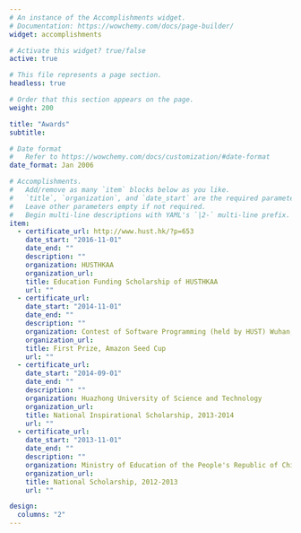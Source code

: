 ```yaml
---
# An instance of the Accomplishments widget.
# Documentation: https://wowchemy.com/docs/page-builder/
widget: accomplishments

# Activate this widget? true/false
active: true

# This file represents a page section.
headless: true

# Order that this section appears on the page.
weight: 200

title: "Awards"
subtitle:

# Date format
#   Refer to https://wowchemy.com/docs/customization/#date-format
date_format: Jan 2006

# Accomplishments.
#   Add/remove as many `item` blocks below as you like.
#   `title`, `organization`, and `date_start` are the required parameters.
#   Leave other parameters empty if not required.
#   Begin multi-line descriptions with YAML's `|2-` multi-line prefix.
item:
  - certificate_url: http://www.hust.hk/?p=653
    date_start: "2016-11-01"
    date_end: ""
    description: ""
    organization: HUSTHKAA
    organization_url:
    title: Education Funding Scholarship of HUSTHKAA
    url: ""
  - certificate_url:
    date_start: "2014-11-01"
    date_end: ""
    description: ""
    organization: Contest of Software Programming (held by HUST) Wuhan, China
    organization_url:
    title: First Prize, Amazon Seed Cup
    url: ""
  - certificate_url:
    date_start: "2014-09-01"
    date_end: ""
    description: ""
    organization: Huazhong University of Science and Technology
    organization_url:
    title: National Inspirational Scholarship, 2013‐2014
    url: ""
  - certificate_url:
    date_start: "2013-11-01"
    date_end: ""
    description: ""
    organization: Ministry of Education of the People's Republic of China
    organization_url:
    title: National Scholarship, 2012‐2013
    url: ""

design:
  columns: "2"
---
```

